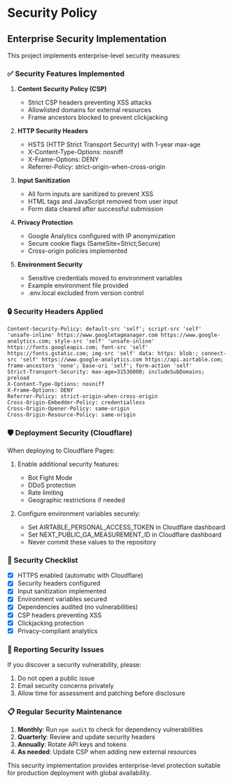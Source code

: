 # Security Policy

## Enterprise Security Implementation

This project implements enterprise-level security measures:

### ✅ Security Features Implemented

1. **Content Security Policy (CSP)**
   - Strict CSP headers preventing XSS attacks
   - Allowlisted domains for external resources
   - Frame ancestors blocked to prevent clickjacking

2. **HTTP Security Headers**
   - HSTS (HTTP Strict Transport Security) with 1-year max-age
   - X-Content-Type-Options: nosniff
   - X-Frame-Options: DENY
   - Referrer-Policy: strict-origin-when-cross-origin

3. **Input Sanitization**
   - All form inputs are sanitized to prevent XSS
   - HTML tags and JavaScript removed from user input
   - Form data cleared after successful submission

4. **Privacy Protection**
   - Google Analytics configured with IP anonymization
   - Secure cookie flags (SameSite=Strict;Secure)
   - Cross-origin policies implemented

5. **Environment Security**
   - Sensitive credentials moved to environment variables
   - Example environment file provided
   - .env.local excluded from version control

### 🔒 Security Headers Applied

```
Content-Security-Policy: default-src 'self'; script-src 'self' 'unsafe-inline' https://www.googletagmanager.com https://www.google-analytics.com; style-src 'self' 'unsafe-inline' https://fonts.googleapis.com; font-src 'self' https://fonts.gstatic.com; img-src 'self' data: https: blob:; connect-src 'self' https://www.google-analytics.com https://api.airtable.com; frame-ancestors 'none'; base-uri 'self'; form-action 'self'
Strict-Transport-Security: max-age=31536000; includeSubDomains; preload
X-Content-Type-Options: nosniff
X-Frame-Options: DENY
Referrer-Policy: strict-origin-when-cross-origin
Cross-Origin-Embedder-Policy: credentialless
Cross-Origin-Opener-Policy: same-origin
Cross-Origin-Resource-Policy: same-origin
```

### 🛡️ Deployment Security (Cloudflare)

When deploying to Cloudflare Pages:

1. Enable additional security features:
   - Bot Fight Mode
   - DDoS protection
   - Rate limiting
   - Geographic restrictions if needed

2. Configure environment variables securely:
   - Set AIRTABLE_PERSONAL_ACCESS_TOKEN in Cloudflare dashboard
   - Set NEXT_PUBLIC_GA_MEASUREMENT_ID in Cloudflare dashboard
   - Never commit these values to the repository

### 📝 Security Checklist

- [x] HTTPS enabled (automatic with Cloudflare)
- [x] Security headers configured
- [x] Input sanitization implemented
- [x] Environment variables secured
- [x] Dependencies audited (no vulnerabilities)
- [x] CSP headers preventing XSS
- [x] Clickjacking protection
- [x] Privacy-compliant analytics

### 🚨 Reporting Security Issues

If you discover a security vulnerability, please:
1. Do not open a public issue
2. Email security concerns privately
3. Allow time for assessment and patching before disclosure

### 📋 Regular Security Maintenance

1. **Monthly**: Run `npm audit` to check for dependency vulnerabilities
2. **Quarterly**: Review and update security headers
3. **Annually**: Rotate API keys and tokens
4. **As needed**: Update CSP when adding new external resources

This security implementation provides enterprise-level protection suitable for production deployment with global availability.